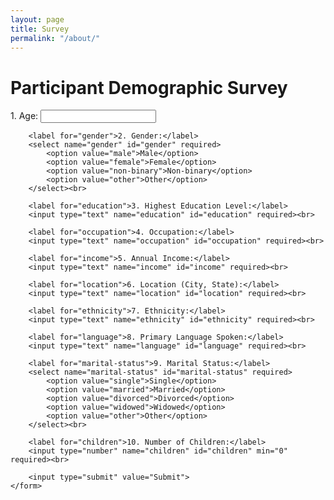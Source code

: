 ```yaml
---
layout: page
title: Survey
permalink: "/about/"
---
```


<html>
<head>
    <title>Participant Demographics</title>
</head>

<body>
<div class="container">
    <h1>Participant Demographic Survey</h1>
    <form action="submit_demographics.php" method="post">
        <label for="age">1. Age:</label>
        <input type="text" name="age" id="age" required><br>

        <label for="gender">2. Gender:</label>
        <select name="gender" id="gender" required>
            <option value="male">Male</option>
            <option value="female">Female</option>
            <option value="non-binary">Non-binary</option>
            <option value="other">Other</option>
        </select><br>

        <label for="education">3. Highest Education Level:</label>
        <input type="text" name="education" id="education" required><br>

        <label for="occupation">4. Occupation:</label>
        <input type="text" name="occupation" id="occupation" required><br>

        <label for="income">5. Annual Income:</label>
        <input type="text" name="income" id="income" required><br>

        <label for="location">6. Location (City, State):</label>
        <input type="text" name="location" id="location" required><br>

        <label for="ethnicity">7. Ethnicity:</label>
        <input type="text" name="ethnicity" id="ethnicity" required><br>

        <label for="language">8. Primary Language Spoken:</label>
        <input type="text" name="language" id="language" required><br>

        <label for="marital-status">9. Marital Status:</label>
        <select name="marital-status" id="marital-status" required>
            <option value="single">Single</option>
            <option value="married">Married</option>
            <option value="divorced">Divorced</option>
            <option value="widowed">Widowed</option>
            <option value="other">Other</option>
        </select><br>

        <label for="children">10. Number of Children:</label>
        <input type="number" name="children" id="children" min="0" required><br>

        <input type="submit" value="Submit">
    </form>
</div>
</body>
</html>
